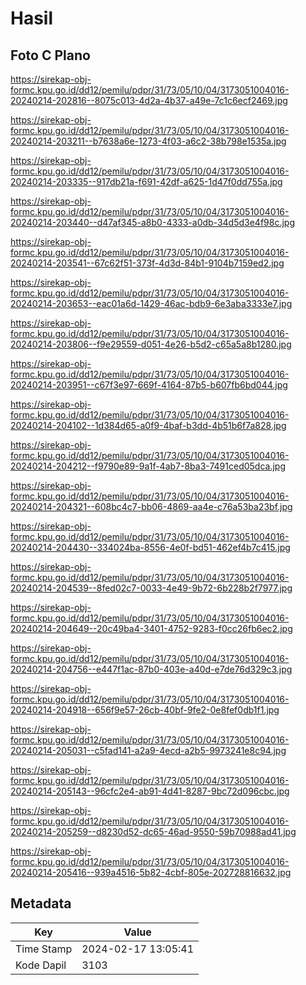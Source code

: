 # Hasil

## Foto C Plano

https://sirekap-obj-formc.kpu.go.id/dd12/pemilu/pdpr/31/73/05/10/04/3173051004016-20240214-202816--8075c013-4d2a-4b37-a49e-7c1c6ecf2469.jpg

https://sirekap-obj-formc.kpu.go.id/dd12/pemilu/pdpr/31/73/05/10/04/3173051004016-20240214-203211--b7638a6e-1273-4f03-a6c2-38b798e1535a.jpg

https://sirekap-obj-formc.kpu.go.id/dd12/pemilu/pdpr/31/73/05/10/04/3173051004016-20240214-203335--917db21a-f691-42df-a625-1d47f0dd755a.jpg

https://sirekap-obj-formc.kpu.go.id/dd12/pemilu/pdpr/31/73/05/10/04/3173051004016-20240214-203440--d47af345-a8b0-4333-a0db-34d5d3e4f98c.jpg

https://sirekap-obj-formc.kpu.go.id/dd12/pemilu/pdpr/31/73/05/10/04/3173051004016-20240214-203541--67c62f51-373f-4d3d-84b1-9104b7159ed2.jpg

https://sirekap-obj-formc.kpu.go.id/dd12/pemilu/pdpr/31/73/05/10/04/3173051004016-20240214-203653--eac01a6d-1429-46ac-bdb9-6e3aba3333e7.jpg

https://sirekap-obj-formc.kpu.go.id/dd12/pemilu/pdpr/31/73/05/10/04/3173051004016-20240214-203806--f9e29559-d051-4e26-b5d2-c65a5a8b1280.jpg

https://sirekap-obj-formc.kpu.go.id/dd12/pemilu/pdpr/31/73/05/10/04/3173051004016-20240214-203951--c67f3e97-669f-4164-87b5-b607fb6bd044.jpg

https://sirekap-obj-formc.kpu.go.id/dd12/pemilu/pdpr/31/73/05/10/04/3173051004016-20240214-204102--1d384d65-a0f9-4baf-b3dd-4b51b6f7a828.jpg

https://sirekap-obj-formc.kpu.go.id/dd12/pemilu/pdpr/31/73/05/10/04/3173051004016-20240214-204212--f9790e89-9a1f-4ab7-8ba3-7491ced05dca.jpg

https://sirekap-obj-formc.kpu.go.id/dd12/pemilu/pdpr/31/73/05/10/04/3173051004016-20240214-204321--608bc4c7-bb06-4869-aa4e-c76a53ba23bf.jpg

https://sirekap-obj-formc.kpu.go.id/dd12/pemilu/pdpr/31/73/05/10/04/3173051004016-20240214-204430--334024ba-8556-4e0f-bd51-462ef4b7c415.jpg

https://sirekap-obj-formc.kpu.go.id/dd12/pemilu/pdpr/31/73/05/10/04/3173051004016-20240214-204539--8fed02c7-0033-4e49-9b72-6b228b2f7977.jpg

https://sirekap-obj-formc.kpu.go.id/dd12/pemilu/pdpr/31/73/05/10/04/3173051004016-20240214-204649--20c49ba4-3401-4752-9283-f0cc26fb6ec2.jpg

https://sirekap-obj-formc.kpu.go.id/dd12/pemilu/pdpr/31/73/05/10/04/3173051004016-20240214-204756--e447f1ac-87b0-403e-a40d-e7de76d329c3.jpg

https://sirekap-obj-formc.kpu.go.id/dd12/pemilu/pdpr/31/73/05/10/04/3173051004016-20240214-204918--656f9e57-26cb-40bf-9fe2-0e8fef0db1f1.jpg

https://sirekap-obj-formc.kpu.go.id/dd12/pemilu/pdpr/31/73/05/10/04/3173051004016-20240214-205031--c5fad141-a2a9-4ecd-a2b5-9973241e8c94.jpg

https://sirekap-obj-formc.kpu.go.id/dd12/pemilu/pdpr/31/73/05/10/04/3173051004016-20240214-205143--96cfc2e4-ab91-4d41-8287-9bc72d096cbc.jpg

https://sirekap-obj-formc.kpu.go.id/dd12/pemilu/pdpr/31/73/05/10/04/3173051004016-20240214-205259--d8230d52-dc65-46ad-9550-59b70988ad41.jpg

https://sirekap-obj-formc.kpu.go.id/dd12/pemilu/pdpr/31/73/05/10/04/3173051004016-20240214-205416--939a4516-5b82-4cbf-805e-202728816632.jpg


## Metadata

| Key        | Value               |
| ---------- | ------------------- |
| Time Stamp | 2024-02-17 13:05:41 |
| Kode Dapil | 3103                |



